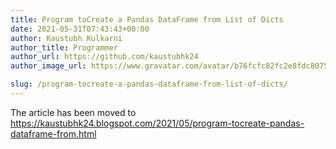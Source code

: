 ```yaml
---
title: Program toCreate a Pandas DataFrame from List of Dicts
date: 2021-05-31T07:43:43+00:00
author: Kaustubh Kulkarni
author_title: Programmer
author_url: https://github.com/kaustubhk24
author_image_url: https://www.gravatar.com/avatar/b76fcfc82fc2e8fdc8075636f1735f61?s=200

slug: /program-tocreate-a-pandas-dataframe-from-list-of-dicts/
---
```

The article has been moved to https://kaustubhk24.blogspot.com/2021/05/program-tocreate-pandas-dataframe-from.html